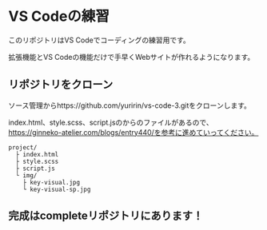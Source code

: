 # VS Codeの練習

このリポジトリはVS Codeでコーディングの練習用です。

拡張機能とVS Codeの機能だけで手早くWebサイトが作れるようになります。

## リポジトリをクローン
ソース管理からhttps://github.com/yuririn/vs-code-3.gitをクローンします。

index.html、style.scss、script.jsのからのファイルがあるので、https://ginneko-atelier.com/blogs/entry440/を参考に進めていってください。
```
project/
  ├ index.html
  ├ style.scss
  ├ script.js
  └ img/
    ├ key-visual.jpg
    └ key-visual-sp.jpg
```

## 完成はcompleteリポジトリにあります！
